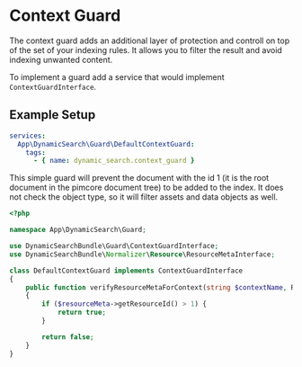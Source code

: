 # Context Guard

The context guard adds an additional layer of protection and controll on top of the set of your indexing rules. It allows you to filter the result and avoid indexing unwanted content.

To  implement a guard add a service that would implement `ContextGuardInterface`.

## Example Setup

``` yaml
services:
  App\DynamicSearch\Guard\DefaultContextGuard:
    tags:
      - { name: dynamic_search.context_guard }
```
This simple guard will prevent the document with the id 1 (it is the root document in the pimcore document tree) to be added to the index. It does not check the object type, so it will filter assets and data objects as well.

``` php
<?php

namespace App\DynamicSearch\Guard;

use DynamicSearchBundle\Guard\ContextGuardInterface;
use DynamicSearchBundle\Normalizer\Resource\ResourceMetaInterface;

class DefaultContextGuard implements ContextGuardInterface
{
    public function verifyResourceMetaForContext(string $contextName, ResourceMetaInterface $resourceMeta): bool
    {
        if ($resourceMeta->getResourceId() > 1) {
            return true;
        }

        return false;
    }
}

```